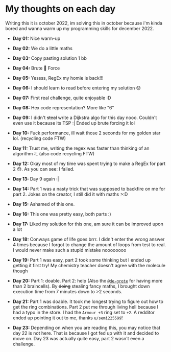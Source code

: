 # My thoughts on each day

Writing this it is october 2022, im solving this in october because i'm kinda bored and wanna warm up my programming skills for december 2022.

- **Day 01:** Nice warm-up

- **Day 02:** We do a little maths

- **Day 03:** Copy pasting solution 1 bb

- **Day 04:** Brute 👏 Force

- **Day 05:** Yessss, RegEx my homie is back!!!

- **Day 06:** I should learn to read before entering my solution 😓

- **Day 07:** First real challenge, quite enjoyable :D

- **Day 08:** Hex code representation? More like "6"

- **Day 09:** I didn't ~~steal~~ write a Dijkstra algo for this day nooo. Couldn't even use it because its TSP :|  Ended up brute forcing it lol

- **Day 10:** Fuck performance, ill wait those 2 seconds for my golden star lol. (recycling code FTW)

- **Day 11:** Trust me, writing the regex was faster than thinking of an algorithm :L (also code recycling FTW)

- **Day 12:** Okay most of my time was spent trying to make a RegEx for part 2 😓. As you can see: I failed.

- **Day 13:** Day 9 again :|

- **Day 14:** Part 1 was a nasty trick that was supposed to backfire on me for part 2. Jokes on the creator, I still did it with maths >:D

- **Day 15:** Ashamed of this one.

- **Day 16:** This one was pretty easy, both parts :)

- **Day 17:** Liked my solution for this one, am sure it can be improved upon a lot

- **Day 18:** Conways game of life goes brrr. I didn't enter the wrong answer 4 times because I forgot to change the amount of loops from test to real. I would never make such a stupid mistake noooooooo

- **Day 19:** Part 1 was easy, part 2 took some thinking but I ended up getting it first try! My chemistry teacher doesn't agree with the molecule though

- **Day 20:** Part 1: doable. Part 2: help (Also thx [`@de-grote`](https://github.com/de-grote/) for having more than 2 braincells). By ~~doing~~ stealing fancy maths, I brought down execution time from 7 minutes down to >2 seconds.

- **Day 21:** Part 1 was doable. It took me longest trying to figure out how to get the ring combinations. Part 2 put me through living hell because I had a typo in the store. I had the `Armour +3` ring set to `+2`. A redditor ended up pointing it out to me, thanks `u/semi225599`! 

- **Day 23:** Depending on when you are reading this, you may notice that day 22 is not here. That is because I got fed up with it and decided to move on. Day 23 was actually quite easy, part 2 wasn't even a challenge.